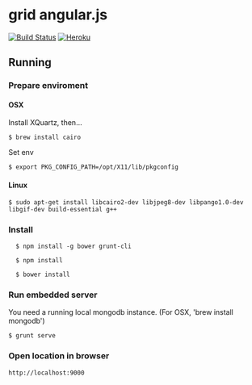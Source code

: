 # grid angular.js

[![Build Status][travis-image]][travis-url]
[![Heroku][heroku-image]][heroku-url]

[travis-image]: https://travis-ci.org/iromu/grid-angularjs.svg?branch=develop
[travis-url]: https://travis-ci.org/iromu/grid-angularjs
[heroku-image]: https://heroku-badge.herokuapp.com/?app=grid-angularjs
[heroku-url]: https://grid-angularjs.herokuapp.com


## Running

### Prepare enviroment
  
#### OSX
  
  Install XQuartz, then...

    $ brew install cairo
    
   Set env
   
    $ export PKG_CONFIG_PATH=/opt/X11/lib/pkgconfig
    
#### Linux

    $ sudo apt-get install libcairo2-dev libjpeg8-dev libpango1.0-dev libgif-dev build-essential g++

  
  
### Install
  
      $ npm install -g bower grunt-cli
    
      $ npm install
    
      $ bower install
  
### Run embedded server

You need a running local mongodb instance. (For OSX, 'brew install mongodb')

    $ grunt serve
  
### Open location in browser

    http://localhost:9000
